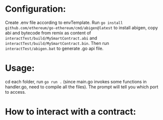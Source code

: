 # Configuration:
Create .env file according to envTemplate.
Run `go install github.com/ethereum/go-ethereum/cmd/abigen@latest` to install abigen, copy abi and bytecode from remix as content of `interactTest/build/MySmartContract.abi` and `interactTest/build/MySmartContract.bin`. Then run `interactTest/abigen.bat` to generate .go api file.

# Usage:
cd each folder, run `go run .` (since main.go invokes some functions in handler.go, need to compile all the files). The prompt will tell you which port to access.

# How to interact with a contract:
